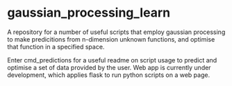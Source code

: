 # gaussian_processing_learn
A repository for a number of useful scripts that employ gaussian processing to make predicitions from n-dimension unknown functions, and optimise that function in a specified space.

Enter cmd_predictions for a useful readme on script usage to predict and optimise a set of data provided by the user.
Web app is currently under development, which applies flask to run python scripts on a web page.
